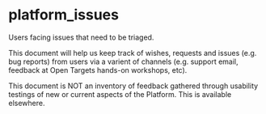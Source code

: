 # platform_issues
Users facing issues that need to be triaged.

This document will help us keep track of wishes, requests and issues (e.g. bug reports) from users via a varient of channels (e.g. support email, feedback at Open Targets hands-on workshops, etc).

This document is NOT an inventory of feedback gathered through usability testings of new or current aspects of the Platform. This is available elsewhere.
